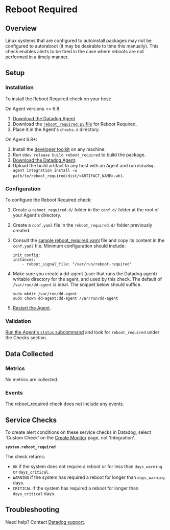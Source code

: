 # Reboot Required

## Overview

Linux systems that are configured to autoinstall packages may not be configured to autoreboot (it may be desirable to time this manually). This check enables alerts to be fired in the case where reboots are not performed in a timely manner.

## Setup

### Installation

To install the Reboot Required check on your host:

On Agent versions <= 6.8:

1. [Download the Datadog Agent][1].
2. Download the [`reboot_required.py` file][7] for Reboot Required.
3. Place it in the Agent's `checks.d` directory.

On Agent 6.8+:

1. Install the [developer toolkit][6] on any machine.
2. Run `ddev release build reboot_required` to build the package.
3. [Download the Datadog Agent][1].
4. Upload the build artifact to any host with an Agent and run `datadog-agent integration install -w path/to/reboot_required/dist/<ARTIFACT_NAME>.whl`.

### Configuration

To configure the Reboot Required check:

1. Create a `reboot_required.d/` folder in the `conf.d/` folder at the root of your Agent's directory.
2. Create a `conf.yaml` file in the `reboot_required.d/` folder previously created.
3. Consult the [sample reboot_required.yaml][2] file and copy its content in the `conf.yaml` file. Minimum configuration should include:

    ```
    init_config:
    instances:
        - reboot_signal_file: "/var/run/reboot-required"
    ```

4. Make sure you create a dd-agent (user that runs the Datadog agent) writable directory for the agent, and used by this check. The default of `/var/run/dd-agent` is ideal. The snippet below should suffice.

    ```
    sudo mkdir /var/run/dd-agent
    sudo chown dd-agent:dd-agent /var/run/dd-agent
    ```

5. [Restart the Agent][3].

### Validation

[Run the Agent's `status` subcommand][3] and look for `reboot_required` under the Checks section.

## Data Collected

### Metrics

No metrics are collected.

### Events

The reboot_required check does not include any events.

## Service Checks

To create alert conditions on these service checks in Datadog, select 'Custom Check' on the [Create Monitor][4] page, not 'Integration'.

**`system.reboot_required`**

The check returns:

* `OK` if the system does not require a reboot or for less than `days_warning` or `days_critical`.
* `WARNING` if the system has required a reboot for longer than `days_warning` days.
* `CRITICAL` if the system has required a reboot for longer than `days_critical` days.

## Troubleshooting

Need help? Contact [Datadog support][5].

[1]: https://app.datadoghq.com/account/settings#agent
[2]: https://github.com/DataDog/integrations-extras/blob/master/reboot_required/datadog_checks/reboot_required/data/conf.yaml.example
[3]: https://docs.datadoghq.com/agent/faq/agent-commands/#agent-status-and-information
[4]: https://app.datadoghq.com/monitors#/create
[5]: http://docs.datadoghq.com/help/
[6]: https://docs.datadoghq.com/developers/integrations/new_check_howto/#developer-toolkit
[7]: https://github.com/DataDog/integrations-extras/blob/master/reboot_required/datadog_checks/reboot_required/reboot_required.py
